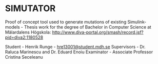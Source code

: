 # SIMUTATOR
Proof of concept tool used to generate mutations of existing Simulink-models - Thesis work for the degree of Bachelor in Computer Science at Mälardalens Högskola: http://www.diva-portal.org/smash/record.jsf?pid=diva2:1180528

Student - Henrik Runge - hre13001@student.mdh.se
Supervisors - Dr. Raluca Marinescu and Dr. Eduard Enoiu
Examinator - Associate Professor Cristina Seceleanu
